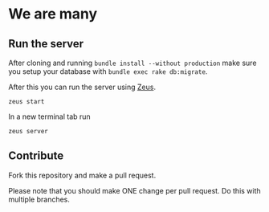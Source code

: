 # We are many

## Run the server

After cloning and running `bundle install --without production` make sure you setup your database with `bundle exec rake db:migrate`.

After this you can run the server using [Zeus](https://github.com/burke/zeus).

    zeus start

In a new terminal tab run
    
    zeus server

## Contribute

Fork this repository and make a pull request.

Please note that you should make ONE change per pull request. Do this with multiple branches.
